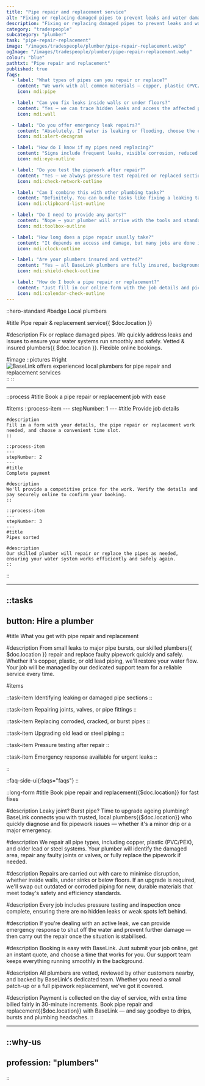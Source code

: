 ```yaml
---
title: "Pipe repair and replacement service"
alt: "Fixing or replacing damaged pipes to prevent leaks and water damage"
description: "Fixing or replacing damaged pipes to prevent leaks and water damage"
category: "tradespeople"
subcategory: "plumber"
task: "pipe-repair-replacement"
image: "/images/tradespeople/plumber/pipe-repair-replacement.webp"
ogImage: "/images/tradespeople/plumber/pipe-repair-replacement.webp"
colour: "blue"
pathtxt: "Pipe repair and replacement"
published: true
faqs:
  - label: "What types of pipes can you repair or replace?"
    content: "We work with all common materials — copper, plastic (PVC/PEX), steel, and older lead piping. Whether it’s supply or waste pipework, we’ve got the tools to fix it."
    icon: mdi:pipe

  - label: "Can you fix leaks inside walls or under floors?"
    content: "Yes – we can trace hidden leaks and access the affected pipework to carry out the repair. If the leak is behind plaster or under flooring, we’ll work neatly to minimise disruption."
    icon: mdi:wall

  - label: "Do you offer emergency leak repairs?"
    content: "Absolutely. If water is leaking or flooding, choose the emergency option when booking and we’ll prioritise your job. Our plumbers can isolate the leak, make it safe, and then fix the issue properly."
    icon: mdi:alert-decagram

  - label: "How do I know if my pipes need replacing?"
    content: "Signs include frequent leaks, visible corrosion, reduced water pressure, or discoloured water. If your home has older lead or steel pipes, it’s often worth upgrading for safety and efficiency."
    icon: mdi:eye-outline

  - label: "Do you test the pipework after repair?"
    content: "Yes – we always pressure test repaired or replaced sections to check for leaks and ensure your system is safe before finishing the job."
    icon: mdi:check-network-outline

  - label: "Can I combine this with other plumbing tasks?"
    content: "Definitely. You can bundle tasks like fixing a leaking tap, replacing a stopcock or installing new pipework into one booking — just include the details in your form."
    icon: mdi:clipboard-list-outline

  - label: "Do I need to provide any parts?"
    content: "Nope – your plumber will arrive with the tools and standard fittings. If special materials are needed, we’ll either source them for you or confirm what’s required during booking."
    icon: mdi:toolbox-outline

  - label: "How long does a pipe repair usually take?"
    content: "It depends on access and damage, but many jobs are done in under two hours. We’ll give you a time estimate when you book or once we assess on-site."
    icon: mdi:clock-outline

  - label: "Are your plumbers insured and vetted?"
    content: "Yes – all BaseLink plumbers are fully insured, background-checked, and reviewed by local customers. You’ll always get a qualified pro you can trust."
    icon: mdi:shield-check-outline

  - label: "How do I book a pipe repair or replacement?"
    content: "Just fill in our online form with the job details and pick a time that suits you. You’ll get a transparent quote instantly — and we handle the rest."
    icon: mdi:calendar-check-outline
---
```


::hero-standard
#badge
Local plumbers

#title
Pipe repair & replacement service{{ $doc.location }}

#description
Fix or replace damaged pipes. We quickly address leaks and issues to ensure your water systems run smoothly and safely. Vetted & insured plumbers{{ $doc.location }}. Flexible online bookings.

#image
    ::pictures
    #right
    ![BaseLink offers experienced local plumbers for pipe repair and replacement services](/images/tradespeople/plumber/pipe-repair-replacement.webp)
    ::
::

---

::process
#title
Book a pipe repair or replacement job with ease

#items
    ::process-item
    ---
    stepNumber: 1
    ---
    #title
    Provide job details

    #description
    Fill in a form with your details, the pipe repair or replacement work needed, and choose a convenient time slot.
    ::
    
    ::process-item
    ---
    stepNumber: 2
    ---
    #title
    Complete payment

    #description
    We'll provide a competitive price for the work. Verify the details and pay securely online to confirm your booking.
    ::

    ::process-item
    ---
    stepNumber: 3
    ---
    #title
    Pipes sorted

    #description
    Our skilled plumber will repair or replace the pipes as needed, ensuring your water system works efficiently and safely again.
    ::
::

---

::tasks
---
button: Hire a plumber
---
#title
What you get with pipe repair and replacement

#description
From small leaks to major pipe bursts, our skilled plumbers{{ $doc.location }} repair and replace faulty pipework quickly and safely. Whether it's copper, plastic, or old lead piping, we'll restore your water flow. Your job will be managed by our dedicated support team for a reliable service every time.

#items

  ::task-item
  Identifying leaking or damaged pipe sections
  ::

  ::task-item
  Repairing joints, valves, or pipe fittings
  ::

  ::task-item
  Replacing corroded, cracked, or burst pipes
  ::

  ::task-item
  Upgrading old lead or steel piping
  ::

  ::task-item
  Pressure testing after repair
  ::

  ::task-item
  Emergency response available for urgent leaks
  ::

::


::faq-side-ui{:faqs="faqs"}
::


::long-form
#title
Book pipe repair and replacement{{$doc.location}} for fast fixes

#description
Leaky joint? Burst pipe? Time to upgrade ageing plumbing? BaseLink connects you with trusted, local plumbers{{$doc.location}} who quickly diagnose and fix pipework issues — whether it's a minor drip or a major emergency.

#description
We repair all pipe types, including copper, plastic (PVC/PEX), and older lead or steel systems. Your plumber will identify the damaged area, repair any faulty joints or valves, or fully replace the pipework if needed.

#description
Repairs are carried out with care to minimise disruption, whether inside walls, under sinks or below floors. If an upgrade is required, we'll swap out outdated or corroded piping for new, durable materials that meet today's safety and efficiency standards.

#description
Every job includes pressure testing and inspection once complete, ensuring there are no hidden leaks or weak spots left behind.

#description
If you're dealing with an active leak, we can provide emergency response to shut off the water and prevent further damage — then carry out the repair once the situation is stabilised.

#description
Booking is easy with BaseLink. Just submit your job online, get an instant quote, and choose a time that works for you. Our support team keeps everything running smoothly in the background.

#description
All plumbers are vetted, reviewed by other customers nearby, and backed by BaseLink's dedicated team. Whether you need a small patch-up or a full pipework replacement, we've got it covered.

#description
Payment is collected on the day of service, with extra time billed fairly in 30-minute increments. Book pipe repair and replacement{{$doc.location}} with BaseLink — and say goodbye to drips, bursts and plumbing headaches.
::

---

::why-us
---
profession: "plumbers"
---
::